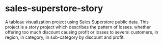 # sales-superstore-story
A tableau visualization project using Sales Superstore public data. This project is a story project which describes the pattern of losses. whether offering too much discount causing profit or losses to several customers, in region, in category, in sub-category by discount and profit.
